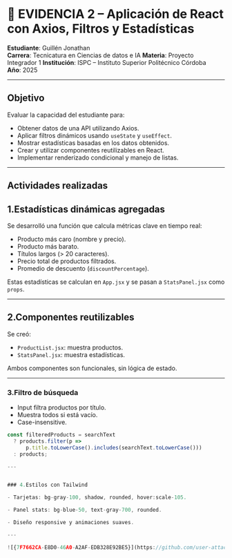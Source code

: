 # 📄 EVIDENCIA 2 – Aplicación de React con Axios, Filtros y Estadísticas

**Estudiante**: Guillén Jonathan  
**Carrera**: Tecnicatura en Ciencias de datos e IA
**Materia**: Proyecto Integrador 1
**Institución**: ISPC – Instituto Superior Politécnico Córdoba  
**Año**: 2025  

---

## Objetivo

Evaluar la capacidad del estudiante para:

- Obtener datos de una API utilizando Axios.
- Aplicar filtros dinámicos usando `useState` y `useEffect`.
- Mostrar estadísticas basadas en los datos obtenidos.
- Crear y utilizar componentes reutilizables en React.
- Implementar renderizado condicional y manejo de listas.

---

## Actividades realizadas

## 1.Estadísticas dinámicas agregadas

Se desarrolló una función que calcula métricas clave en tiempo real:

- Producto más caro (nombre y precio).
- Producto más barato.
- Títulos largos (> 20 caracteres).
- Precio total de productos filtrados.
- Promedio de descuento (`discountPercentage`).

Estas estadísticas se calculan en `App.jsx` y se pasan a `StatsPanel.jsx` como `props`.

---

## 2.Componentes reutilizables

Se creó:

- `ProductList.jsx`: muestra productos.
- `StatsPanel.jsx`: muestra estadísticas.

Ambos componentes son funcionales, sin lógica de estado.

---

### 3.Filtro de búsqueda

- Input filtra productos por título.
- Muestra todos si está vacío.
- Case-insensitive.

```js
const filteredProducts = searchText
  ? products.filter(p =>
      p.title.toLowerCase().includes(searchText.toLowerCase()))
  : products;

---


### 4.Estilos con Tailwind

- Tarjetas: bg-gray-100, shadow, rounded, hover:scale-105.

- Panel stats: bg-blue-50, text-gray-700, rounded.

- Diseño responsive y animaciones suaves.

---

![{7F7662CA-E8D0-46A0-A2AF-EDB328E92BE5}](https://github.com/user-attachments/assets/66bc452f-fa88-4c14-af01-1467be7a79e4)
